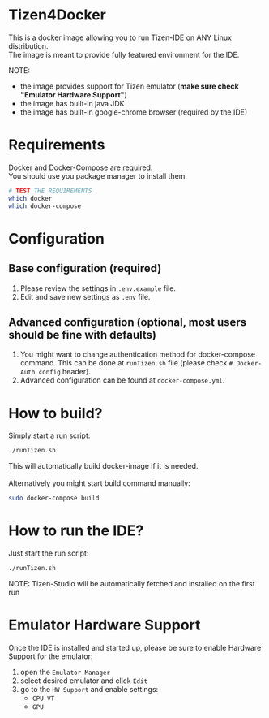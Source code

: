 Tizen4Docker
===========
This is a docker image allowing you to run Tizen-IDE on ANY Linux distribution. \
The image is meant to provide fully featured environment for the IDE. 

NOTE: 
- the image provides support for Tizen emulator (**make sure check "Emulator Hardware Support"**)
- the image has built-in java JDK
- the image has built-in google-chrome browser (required by the IDE)

# Requirements
Docker and Docker-Compose are required. \
You should use you package manager to install them. 
```bash
# TEST THE REQUIREMENTS
which docker
which docker-compose
```

# Configuration
## Base configuration (required)
1. Please review the settings in `.env.example` file.
2. Edit and save new settings as `.env` file. 

## Advanced configuration (optional, most users should be fine with defaults)
1. You might want to change authentication method for docker-compose command. This can be done at `runTizen.sh` file (please check `# Docker-Auth config` header). 
2. Advanced configuration can be found at `docker-compose.yml`.

# How to build?  
Simply start a run script: 
```bash
./runTizen.sh
```
This will automatically build docker-image if it is needed. \
\
Alternatively you might start build command manually:
```bash
sudo docker-compose build
```

# How to run the IDE?
Just start the run script:
```bash
./runTizen.sh
```
NOTE: Tizen-Studio will be automatically fetched and installed on the first run

# Emulator Hardware Support
Once the IDE is installed and started up, please be sure to enable Hardware Support for the emulator: 
1. open the `Emulator Manager`
2. select desired emulator and click `Edit`
3. go to the `HW Support` and enable settings: 
    * `CPU VT`
    * `GPU`
